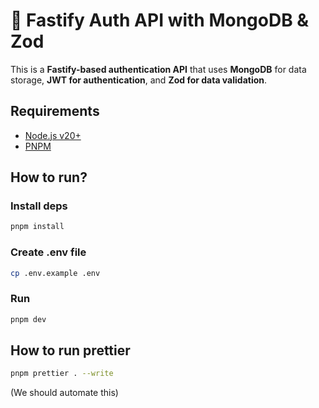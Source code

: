 # 🚀 Fastify Auth API with MongoDB & Zod

This is a **Fastify-based authentication API** that uses **MongoDB** for data storage, **JWT for authentication**, and **Zod for data validation**.

## Requirements

- [Node.js v20+](https://nodejs.org/en/download)
- [PNPM](https://pnpm.io/installation)

## How to run?

### Install deps

```sh
pnpm install
```

### Create .env file

```sh
cp .env.example .env
```

### Run

```sh
pnpm dev
```

## How to run prettier

```sh
pnpm prettier . --write
```

(We should automate this)
